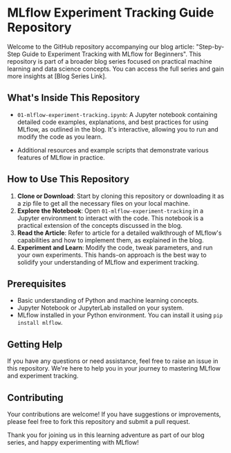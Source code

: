 # MLflow Experiment Tracking Guide Repository

Welcome to the GitHub repository accompanying our blog article: "Step-by-Step Guide to Experiment Tracking with MLflow for Beginners". This repository is part of a broader blog series focused on practical machine learning and data science concepts. You can access the full series and gain more insights at [Blog Series Link].

## What's Inside This Repository

- `01-mlflow-experiment-tracking.ipynb`: A Jupyter notebook containing detailed code examples, explanations, and best practices for using MLflow, as outlined in the blog. It's interactive, allowing you to run and modify the code as you learn.

- Additional resources and example scripts that demonstrate various features of MLflow in practice.

## How to Use This Repository

1. **Clone or Download**: Start by cloning this repository or downloading it as a zip file to get all the necessary files on your local machine.
2. **Explore the Notebook**: Open `01-mlflow-experiment-tracking` in a Jupyter environment to interact with the code. This notebook is a practical extension of the concepts discussed in the blog.
3. **Read the Article**: Refer to article for a detailed walkthrough of MLflow's capabilities and how to implement them, as explained in the blog.
4. **Experiment and Learn**: Modify the code, tweak parameters, and run your own experiments. This hands-on approach is the best way to solidify your understanding of MLflow and experiment tracking.

## Prerequisites

- Basic understanding of Python and machine learning concepts.
- Jupyter Notebook or JupyterLab installed on your system.
- MLflow installed in your Python environment. You can install it using `pip install mlflow`.

## Getting Help

If you have any questions or need assistance, feel free to raise an issue in this repository. We're here to help you in your journey to mastering MLflow and experiment tracking.

## Contributing

Your contributions are welcome! If you have suggestions or improvements, please feel free to fork this repository and submit a pull request.

Thank you for joining us in this learning adventure as part of our blog series, and happy experimenting with MLflow!

[//]: # (Replace [Blog Series Link] with the actual link to the blog series.)
